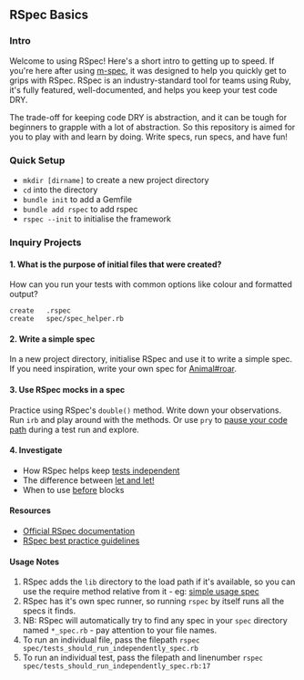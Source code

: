 ## RSpec Basics

### Intro
Welcome to using RSpec! Here's a short intro to getting up to speed. If you're here after using [m-spec](https://github.com/dearshrewdwit/m-spec), it was designed to help you quickly get to grips with RSpec. RSpec is an industry-standard tool for teams using Ruby, it's fully featured, well-documented, and helps you keep your test code DRY.

The trade-off for keeping code DRY is abstraction, and it can be tough for beginners to grapple with a lot of abstraction. So this repository is aimed for you to play with and learn by doing. Write specs, run specs, and have fun!

### Quick Setup

- `mkdir [dirname]` to create a new project directory
- `cd` into the directory
- `bundle init` to add a Gemfile
- `bundle add rspec` to add rspec
- `rspec --init` to initialise the framework

### Inquiry Projects

#### 1.  What is the purpose of initial files that were created?
How can you run your tests with common options like colour and formatted output?
```
create   .rspec
create   spec/spec_helper.rb
```

#### 2. Write a simple spec
In a new project directory, initialise RSpec and use it to write a simple spec. If you need inspiration, write your own spec for [Animal#roar](lib/animal.rb).

#### 3. Use RSpec mocks in a spec

Practice using RSpec's `double()` method. Write down your observations. Run `irb` and play around with the methods. Or use `pry` to [pause your code path](https://medium.com/@eddgr/the-absolute-beginners-guide-to-using-pry-in-ruby-b08681558fa6) during a test run and explore.

#### 4. Investigate

- How RSpec helps keep [tests independent](spec/tests_should_run_independently_spec.rb)
- The difference between [let and let!](spec/let_and_let!_spec.rb)
- When to use [before](spec/before_spec.rb) blocks

#### Resources

- [Official RSpec documentation](https://relishapp.com/rspec/)
- [RSpec best practice guidelines](https://www.betterspecs.org/)

#### Usage Notes
1. RSpec adds the `lib` directory to the load path if it's available, so you can use the require method relative from it - eg: [simple usage spec](spec/simple_usage_spec)
2. RSpec has it's own spec runner, so running `rspec` by itself runs all the specs it finds.
3. NB: RSpec will automatically try to find any spec in your `spec` directory named `*_spec.rb` - pay attention to your file names.
4. To run an individual file, pass the filepath `rspec spec/tests_should_run_independently_spec.rb`
5. To run an individual test, pass the filepath and linenumber `rspec spec/tests_should_run_independently_spec.rb:17`
